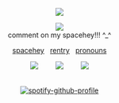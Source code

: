 <div id="header" align="center">

  ![](https://komarev.com/ghpvc/?username=yurenagara&label=⠀⠀⠀♡⠀⠀⠀&style=plastic&color=de73a2) </div>


<div id="header" align="center">
  
  <img src="https://i.postimg.cc/gkxNGGxk/Mw-Ie-Spa52-Ax-h7-AZU164-OHZZrl-Al-CO71kfk-G9mj8-Q-Photoroom-1-Photoroom-1.png">
<div id="header" align="center">
  comment on my spacehey!!! ^_^
</div>
  
<div id="header" align="center">
  
 [spacehey](https://spacehey.com/tartaglialover)‎‎ ‎ ‎  ‎[rentry](https://rentry.co/-sense)‎ ‎ ‎ ‎[pronouns]([https://pronouns.cc/@chiscaaras) 
</div>

 <div id="header" align="center"> 
<img src="https://xyz.crd.co/assets/images/gallery12/e4d6c30f.gif?v=3263a73c"> ‎ ‎  ‎ ‎‎ ‎ ‎‎  ‎ ‎ <img src="https://graphic.neocities.org/computer_3.gif">‎ ‎  ‎ ‎  ‎ ‎ ‎  ‎ ‎ <img src="https://wilardo.crd.co/assets/images/gallery14/dda84c92.gif?v=c0a0770b">
  <div id="header" align="center">
   ⠀
⠀
 
[![spotify-github-profile](https://spotify-github-profile.kittinanx.com/api/view?uid=ld5hftzj7if8qbcymrsdzvy8n&cover_image=true&theme=natemoo-re&show_offline=false&background_color=121212&interchange=false&bar_color=f27dbc&bar_color_cover=false)](https://github.com/kittinan/spotify-github-profile)
